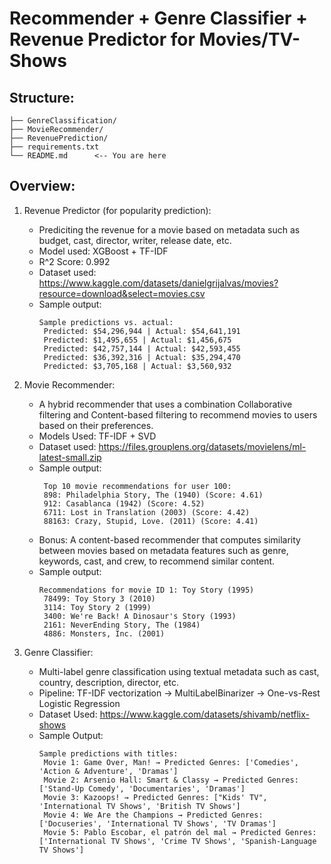 # Recommender + Genre Classifier + Revenue Predictor for Movies/TV-Shows
## Structure:
``` 
├── GenreClassification/
├── MovieRecommender/
├── RevenuePrediction/
├── requirements.txt
└── README.md      <-- You are here
```
## Overview:
1. Revenue Predictor (for popularity prediction): 
   - Prediciting the revenue for a movie based on metadata such as budget, cast, director, writer, release date, etc.
   - Model used: XGBoost + TF-IDF
   - R^2 Score: 0.992
   - Dataset used: https://www.kaggle.com/datasets/danielgrijalvas/movies?resource=download&select=movies.csv
   - Sample output:
     ```
     Sample predictions vs. actual:
      Predicted: $54,296,944 | Actual: $54,641,191
      Predicted: $1,495,655 | Actual: $1,456,675
      Predicted: $42,757,144 | Actual: $42,593,455
      Predicted: $36,392,316 | Actual: $35,294,470
      Predicted: $3,705,168 | Actual: $3,560,932
     ```
       
2. Movie Recommender:
   - A hybrid recommender that uses a combination Collaborative filtering and Content-based filtering to recommend movies to users based on their preferences.
   - Models Used: TF-IDF + SVD
   - Dataset used: https://files.grouplens.org/datasets/movielens/ml-latest-small.zip
   - Sample output:
     ```
      Top 10 movie recommendations for user 100:
      898: Philadelphia Story, The (1940) (Score: 4.61)
      912: Casablanca (1942) (Score: 4.52)
      6711: Lost in Translation (2003) (Score: 4.42)
      88163: Crazy, Stupid, Love. (2011) (Score: 4.41)
     ```
   - Bonus: A content-based recommender that computes similarity between movies based on metadata features such as genre, keywords, cast, and crew, to recommend similar content.
   - Sample output:
     ```
     Recommendations for movie ID 1: Toy Story (1995)
      78499: Toy Story 3 (2010)
      3114: Toy Story 2 (1999)
      3400: We're Back! A Dinosaur's Story (1993)
      2161: NeverEnding Story, The (1984)
      4886: Monsters, Inc. (2001)
     ```

3. Genre Classifier:
   - Multi-label genre classification using textual metadata such as cast, country, description, director, etc.
   - Pipeline: TF-IDF vectorization → MultiLabelBinarizer → One-vs-Rest Logistic Regression
   - Dataset Used: https://www.kaggle.com/datasets/shivamb/netflix-shows
   - Sample Output:
     ```
     Sample predictions with titles:
      Movie 1: Game Over, Man! → Predicted Genres: ['Comedies', 'Action & Adventure', 'Dramas']
      Movie 2: Arsenio Hall: Smart & Classy → Predicted Genres: ['Stand-Up Comedy', 'Documentaries', 'Dramas']
      Movie 3: Kazoops! → Predicted Genres: ["Kids' TV", 'International TV Shows', 'British TV Shows']
      Movie 4: We Are the Champions → Predicted Genres: ['Docuseries', 'International TV Shows', 'TV Dramas']
      Movie 5: Pablo Escobar, el patrón del mal → Predicted Genres: ['International TV Shows', 'Crime TV Shows', 'Spanish-Language TV Shows']
     ```
